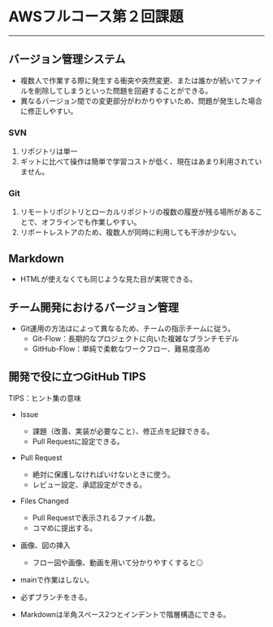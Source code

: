 # AWSフルコース第２回課題
***
## バージョン管理システム

- 複数人で作業する際に発生する衝突や突然変更、または誰かが続いてファイルを削除してしまうといった問題を回避することができる。
- 異なるバージョン間での変更部分がわかりやすいため、問題が発生した場合に修正しやすい。
### SVN
1. リポジトリは単一
1. ギットに比べて操作は簡単で学習コストが低く、現在はあまり利用されていません。
### Git
1. リモートリポジトリとローカルリポジトリの複数の履歴が残る場所があることで、オフラインでも作業しやすい。
1. リポートレストアのため、複数人が同時に利用しても干渉が少ない。

## Markdown

- HTMLが使えなくても同じような見た目が実現できる。

## チーム開発におけるバージョン管理

- Git運用の方法はによって異なるため、チームの指示チームに従う。
  - Git-Flow：長期的なプロジェクトに向いた複雑なブランチモデル
  - GitHub-Flow：単純で柔軟なワークフロー、難易度高め

## 開発で役に立つGitHub TIPS

TIPS：ヒント集の意味
- Issue
  - 課題（改善、実装が必要なこと）、修正点を記録できる。
  - Pull Requestに設定できる。
- Pull Request
  - 絶対に保護しなければいけないときに使う。
  - レビュー設定、承認設定ができる。
- Files Changed
  - Pull Requestで表示されるファイル数。
  - コマめに提出する。
- 画像、図の挿入
  - フロー図や画像、動画を用いて分かりやすくすると◎

- mainで作業はしない。
- 必ずブランチをきる。
- Markdownは半角スペース2つとインデントで階層構造にできる。